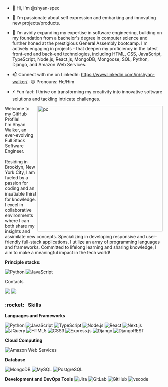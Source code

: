 - 👋 Hi, I'm @shyan-spec

 - 👀 I'm passionate about self expression and embarking and innovating new projects/products.
 - 🌱 I’m avidly expanding my expertise in software engineering, building on my foundation from a bachelor's degree in computer science and further honed at the prestigious General Assembly bootcamp. I'm actively engaging in projects - that deepen my proficiency in the latest front-end and back-end technologies, including HTML, CSS, JavaScript, TypeScript, Node.js, React.js, MongoDB, Mongoose, SQL, Python, Django, and Amazon Web Services.
 - 📫 Connect with me on LinkedIn: https://www.linkedin.com/in/shyan-walker/
  -😄 Pronouns: He/Him
 - ⚡ Fun fact: I thrive on transforming my creativity into innovative software solutions and tackling intricate challenges.
<img src="Documents/Screenshot 2024-02-27 at 2.15.13 PM.png" min-width="400px" max-width="400px" width="400px" align="right" alt="pc">

<p align="left">
  Welcome to my GitHub Profile! <br> I'm Shyan Walker, an ever-evolving Full Stack Software Engineer. <br>
  <br> Residing in Brooklyn, New York City, I am fueled by a passion for coding and an insatiable thirst for knowledge. I excel in collaborative environments where I can both share my insights and assimilate new concepts. Specializing in developing responsive and user-friendly full-stack applications, I utilize an array of programming languages and frameworks. Committed to lifelong learning and sharing knowledge, I aim to make a meaningful impact in the tech world!
</p>

**Principle stacks:**

![Python](https://img.shields.io/badge/Python-316192?style=for-the-badge&logo=python&logoColor=white) 
![JavaScript](https://img.shields.io/badge/JavaScript-F7DF1E?style=for-the-badge&logo=javascript&logoColor=black) 


<p align="left">
  Contacts
</p>

<p align="left">
  <a href="mailto:shyanw321@gmail.com" alt="Gmail">
  <img src="https://img.shields.io/badge/-Gmail-FF0000?style=flat-square&labelColor=FF0000&logo=gmail&logoColor=white&link=(mailto:juan.cruza46@gmail.com" /></a>

  <a href="[https://www.linkedin.com/in/shyan-walker/]" alt="Linkedin">
  <img src="https://img.shields.io/badge/-Linkedin-0e76a8?style=flat-square&logo=Linkedin&logoColor=white&link=https://www.linkedin.com/in/juancruz99/" /></a>

</p>

<h3> :rocket: &nbsp; Skills</h3>


**Languages and Frameworks**


 ![Python](https://img.shields.io/badge/Python-316192?style=for-the-badge&logo=python&logoColor=white) 
 ![JavaScript](https://img.shields.io/badge/JavaScript-F7DF1E?style=for-the-badge&logo=javascript&logoColor=black)
 ![TypeScript](https://img.shields.io/badge/TypeScript-3178C6?style=for-the-badge&logo=typescript&logoColor=white)
 ![Node.js](https://img.shields.io/badge/Node.js-43853D?style=for-the-badge&logo=node-dot-js&logoColor=white)
 ![React](https://img.shields.io/badge/React-20232A?style=for-the-badge&logo=react&logoColor=61DAFB)
 ![Next.js](https://img.shields.io/badge/Next.js-000000?style=for-the-badge&logo=next.js&logoColor=white)
 ![JQuery](https://img.shields.io/badge/jQuery-0769AD?style=for-the-badge&logo=jquery&logoColor=white)
 ![HTML5](https://img.shields.io/badge/HTML5-E34F26?style=for-the-badge&logo=html5&logoColor=white)
 ![CSS3](https://img.shields.io/badge/CSS3-1572B6?style=for-the-badge&logo=css3&logoColor=white)
 ![Express.js](https://img.shields.io/badge/express.js-%23404d59.svg?style=for-the-badge&logo=express&logoColor=%2361DAFB)
 ![Django](https://img.shields.io/badge/django-%23092E20.svg?style=for-the-badge&logo=django&logoColor=white)
 ![DjangoREST](https://img.shields.io/badge/DJANGO-REST-ff1709?style=for-the-badge&logo=django&logoColor=white&color=ff1709&labelColor=gray)
 
**Cloud Computing**

![Amazon Web Services](https://img.shields.io/badge/Amazon_Web_Services-232F3E?style=for-the-badge&logo=amazon-aws&logoColor=white)

**Database**

 ![MongoDB](https://img.shields.io/badge/MongoDB-%234ea94b.svg?style=for-the-badge&logo=mongodb&logoColor=white)
 ![MySQL](https://img.shields.io/badge/MySQL-00000F?style=for-the-badge&logo=mysql&logoColor=white)
 ![PostgreSQL](https://img.shields.io/badge/PostgreSQL-316192?style=for-the-badge&logo=postgresql&logoColor=white) 


**Development and DevOps Tools**
 ![Jira](https://img.shields.io/badge/Jira-0052CC?style=for-the-badge&logo=jira&logoColor=white)
 ![GitLab](https://img.shields.io/badge/GitLab-FCA121?style=for-the-badge&logo=gitlab&logoColor=white)
 ![GitHub](https://img.shields.io/badge/GitHub-100000?style=for-the-badge&logo=github&logoColor=white) 
 ![vscode](https://img.shields.io/badge/Visual_Studio_Code-0078D4?style=for-the-badge&logo=visual%20studio%20code&logoColor=white)
